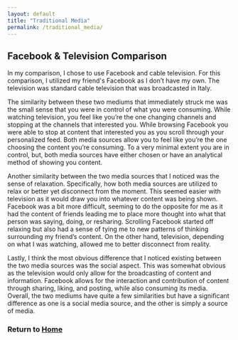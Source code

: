 ```yaml
---
layout: default
title: "Traditional Media"
permalink: /traditional_media/
---
```


## Facebook & Television Comparison

In my comparison, I chose to use Facebook and cable television. For this comparison, I utilized my friend's Facebook as I don’t have my own. The television was standard cable television that was broadcasted in Italy.  

The similarity between these two mediums that immediately struck me was the small sense that you were in control of what you were consuming. While watching television, you feel like you’re the one changing channels and stopping at the channels that interested you. While browsing Facebook you were able to stop at content that interested you as you scroll through your personalized feed. Both media sources allow you to feel like you’re the one choosing the content you’re consuming. To a very minimal extent you are in control, but, both media sources have either chosen or have an analytical method of showing you content.  

Another similarity between the two media sources that I noticed was the sense of relaxation. Specifically, how both media sources are utilized to relax or better yet disconnect from the moment. This seemed easier with television as it would draw you into whatever content was being shown. Facebook was a bit more difficult, seeming to do the opposite for me as it had the content of friends leading me to place more thought into what that person was saying, doing, or resharing. Scrolling Facebook started off relaxing but also had a sense of tying me to new patterns of thinking surrounding my friend’s content. On the other hand, television, depending on what I was watching, allowed me to better disconnect from reality.  

Lastly, I think the most obvious difference that I noticed existing between the two media sources was the social aspect. This was somewhat obvious as the television would only allow for the broadcasting of content and information. Facebook allows for the interaction and contribution of content through sharing, liking, and posting, while also consuming its media.
Overall, the two mediums have quite a few similarities but have a significant difference as one is a social media source, and the other is simply a source of media.  

### Return to [Home](index.md)
